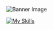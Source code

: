 ![Banner Image](https://github.com/KaloyanStoykov/KaloyanStoykov/banner.png)

[![My Skills](https://skillicons.dev/icons?i=js,html,css,wasm)](https://skillicons.dev)
<!--
**KaloyanStoykov/KaloyanStoykov** is a ✨ _special_ ✨ repository because its `README.md` (this file) appears on your GitHub profile.

Here are some ideas to get you started:

- 🔭 I’m currently working on ...
- 🌱 I’m currently learning ...
- 👯 I’m looking to collaborate on ...
- 🤔 I’m looking for help with ...
- 💬 Ask me about ...
- 📫 How to reach me: ...
- 😄 Pronouns: ...
- ⚡ Fun fact: ...
-->
